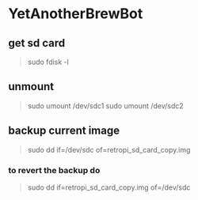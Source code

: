 # YetAnotherBrewBot

## get sd card
> sudo fdisk -l

## unmount
> sudo umount /dev/sdc1
>  sudo umount /dev/sdc2

## backup current image
> sudo dd if=/dev/sdc of=retropi_sd_card_copy.img

### to revert the backup do
> sudo dd if=retropi_sd_card_copy.img of=/dev/sdc

